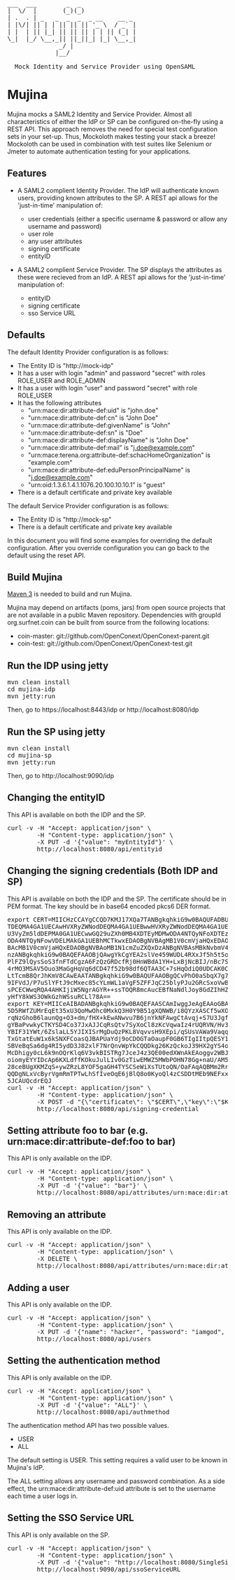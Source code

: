 <pre>___  ___        _  _
|  \/  |       (_)(_)
| .  . | _   _  _  _  _ __    __ _
| |\/| || | | || || || '_ \  / _` |
| |  | || |_| || || || | | || (_| |
\_|  |_/ \__,_|| ||_||_| |_| \__,_|
              _/ |
             |__/

  Mock Identity and Service Provider using OpenSAML
</pre>

Mujina
======

Mujina mocks a SAML2 Identity and Service Provider.
Almost all characteristics of either the IdP or SP can be configured on-the-fly using a REST API. This approach removes the need for special test configuration sets in your set-up. Thus, Mockoloth makes testing your stack a breeze! Mockoloth can be used in combination with test suites like Selenium or Jmeter to automate authentication testing for your applications.

Features
--------
- A SAML2 complient Identity Provider. The IdP will authenticate known users, providing known attributes to the SP. A REST api allows for the 'just-in-time' manipulation of:
  * user credentials (either a specific username & password or allow any username and password)
  * user role
  * any user attributes
  * signing certificate
  * entityID

- A SAML2 complient Service Provider. The SP displays the attributes as these were recieved from an IdP. A REST api allows for the 'just-in-time' manipulation of:
  * entityID
  * signing certificate  
  * sso Service URL
  


Defaults
--------
The default Identity Provider configuration is as follows:

* The Entity ID is "http://mock-idp"
* It has a user with login "admin" and password "secret" with roles ROLE_USER and ROLE_ADMIN
* It has a user with login "user" and password "secret" with role ROLE_USER
* It has the following attributes
    * "urn:mace:dir:attribute-def:uid" is "john.doe"
    * "urn:mace:dir:attribute-def:cn" is "John Doe"
    * "urn:mace:dir:attribute-def:givenName" is "John"
    * "urn:mace:dir:attribute-def:sn" is "Doe"
    * "urn:mace:dir:attribute-def:displayName" is "John Doe"
    * "urn:mace:dir:attribute-def:mail" is "j.doe@example.com"
    * "urn:mace:terena.org:attribute-def:schacHomeOrganization" is "example.com"
    * "urn:mace:dir:attribute-def:eduPersonPrincipalName" is "j.doe@example.com"
    * "urn:oid:1.3.6.1.4.1.1076.20.100.10.10.1" is "guest"
* There is a default certificate and private key available

The default Service Provider configuration is as follows:

* The Entity ID is "http://mock-sp"
* There is a default certificate and private key available

In this document you will find some examples for overriding the default configuration.
After you override configuration you can go back to the default using the reset API.

Build Mujina
---------------
[Maven 3](http://maven.apache.org) is needed to build and run Mujina.

Mujina may depend on artifacts (poms, jars) from open source projects that are not available in a public Maven
repository. Dependencies with groupId org.surfnet.coin can be built from source from the following locations:

  - coin-master: git://github.com/OpenConext/OpenConext-parent.git
  - coin-test: git://github.com/OpenConext/OpenConext-test.git

Run the IDP using jetty
-----------------------

<pre>
mvn clean install
cd mujina-idp
mvn jetty:run
</pre>

Then, go to https://localhost:8443/idp or http://localhost:8080/idp

Run the SP using jetty
----------------------

<pre>
mvn clean install
cd mujina-sp
mvn jetty:run
</pre>

Then, go to http://localhost:9090/idp

Changing the entityID
---------------------

This API is available on both the IDP and the SP.

<pre>
curl -v -H "Accept: application/json" \
        -H "Content-type: application/json" \
        -X PUT -d '{"value": "myEntityId"}' \
        http://localhost:8080/api/entityid
</pre>

Changing the signing credentials (Both IDP and SP)
--------------------------------

This API is available on both the IDP and the SP.
The certificate should be in PEM format.
The key should be in base64 encoded pkcs6 DER format.

<pre>
export CERT=MIICHzCCAYgCCQD7KMJ17XQa7TANBgkqhkiG9w0BAQUFADBUMQswCQYDVQQGEwJO\
TDEQMA4GA1UECAwHVXRyZWNodDEQMA4GA1UEBwwHVXRyZWNodDEQMA4GA1UECgwH\
U3VyZm5ldDEPMA0GA1UECwwGQ29uZXh0MB4XDTEyMDMwODA4NTQyNFoXDTEzMDMw\
ODA4NTQyNFowVDELMAkGA1UEBhMCTkwxEDAOBgNVBAgMB1V0cmVjaHQxEDAOBgNV\
BAcMB1V0cmVjaHQxEDAOBgNVBAoMB1N1cmZuZXQxDzANBgNVBAsMBkNvbmV4dDCB\
nzANBgkqhkiG9w0BAQEFAAOBjQAwgYkCgYEA2slVe459WUDL4RXxJf5h5t5oUbPk\
PlFZ9lQysSoS3fnFTdCgzA6FzQzGRDcfRj0HnWBdA1YH+LxBjNcBIJ/nBc7Ssu4e\
4rMO3MSAV5Ouo3MaGgHqVq6dCD47f52b98df6QTAA3C+7sHqOdiQ0UDCAK0C+qP5\
LtTcmB8QrJhKmV8CAwEAATANBgkqhkiG9w0BAQUFAAOBgQCvPhO0aSbqX7g7IkR7\
9IFVdJ/P7uSlYFtJ9cMxec85cYLmWL1aVgF5ZFFJqC25blyPJu2GRcSxoVwB3ae8\
sPCECWwqRQA4AHKIjiW5NgrAGYR++ssTOQR8mcAucEBfNaNdlJoy8GdZIhHZNkGl\
yHfY8kWS3OWkGzhWSsuRCLl78A==
export KEY=MIICeAIBADANBgkqhkiG9w0BAQEFAASCAmIwggJeAgEAAoGBANrJVXuOfVlAy+EV8SX+YebeaFGz\
5D5RWfZUMrEqEt35xU3QoMwOhc0MxkQ3H0Y9B51gXQNWB/i8QYzXASCf5wXO0rLuHuKzDtzEgFeT\
rqNzGhoB6launQg+O3+dm/fHX+kEwANwvu7B6jnYkNFAwgCtAvqj+S7U3JgfEKyYSplfAgMBAAEC\
gYBaPvwkyCTKYSD4Co37JxAJJCqRsQtv7SyXoCl8zKcVqwaIz4rUQRVN/Hv3/WjIFzqB3xLe4mjN\
YBIF31YWt/6ZslaLL5YJIXISrMgDuQzPKL8VqvvsH9XEpi/qSUsVAWa9Vaqqwa8JTPELK8QhHKaX\
TxGtatEuW1x6kSNXFCoasQJBAPUaYdj9oCDOGTaOaupF0GB6TIgIItpQESY1Dfpn4cvwB0jH8wBJ\
SBVeBqSa6dg4RI5ydD3J82xlF7NrQnvWpYkCQQDkg26KzQckoJ39HX2gYS4olSeQDAyIDzeCMkj7\
McDhigy0cL6k9nOQrKlq6V3vkBISTRg7JceJ4z3QE00edXWnAkEAoggv2WBJxIYbOurJmVhP2gff\
oiomyEYYIDcAp6KXLdffKOkuJulLIv0GzTiwEMWZ5MWbPOHN78Gg+naU/AM5aQJBALfbsANpt4eW\
28ceBUgXKMZqS+ywZRzL8YOF5gaGH4TYSCSeWiXsTUtoQN/OaFAqAQBMm2Rrn0KoXcGe5fvN0h0C\
QQDgNLxVcByrVgmRmTPTwLhSfIveOqE6jBlQ8o0KyoQl4zCSDDtMEb9NEFxxvI7NNjgdZh1RKrzZ\
5JCAUQcdrEQJ
curl -v -H "Accept: application/json" \
        -H "Content-type: application/json" \
        -X POST -d "{\"certificate\": \"$CERT\",\"key\":\"$KEY\"}" \
        http://localhost:8080/api/signing-credential
</pre>

Setting attribute foo to bar (e.g. urn:mace:dir:attribute-def:foo to bar)
-------------------------------------------------------

This API is only available on the IDP.

<pre>
curl -v -H "Accept: application/json" \
        -H "Content-type: application/json" \
        -X PUT -d '{"value": "bar"}' \
        http://localhost:8080/api/attributes/urn:mace:dir:attribute-def:foo
</pre>

Removing an attribute
---------------------

This API is only available on the IDP.

<pre>
curl -v -H "Accept: application/json" \
        -H "Content-type: application/json" \
        -X DELETE \
        http://localhost:8080/api/attributes/urn:mace:dir:attribute-def:foo
</pre>

Adding a user
-------------

This API is only available on the IDP.

<pre>
curl -v -H "Accept: application/json" \
        -H "Content-type: application/json" \
        -X PUT -d '{"name": "hacker", "password": "iamgod", "authorities": ["ROLE_USER", "ROLE_ADMIN"]}' \
        http://localhost:8080/api/users
</pre>

Setting the authentication method
---------------------------------

This API is only available on the IDP.

<pre>
curl -v -H "Accept: application/json" \
        -H "Content-type: application/json" \
        -X PUT -d '{"value": "ALL"}' \
        http://localhost:8080/api/authmethod
</pre>

The authentication method API has two possible values.

* USER
* ALL

The default setting is USER.
This setting requires a valid user to be known in Mujina's IdP.

The ALL setting allows any username and password combination.
As a side effect, the urn:mace:dir:attribute-def:uid attribute is set to the username each time a user logs in.

Setting the SSO Service URL
-------------

This API is only available on the SP.

<pre>
curl -v -H "Accept: application/json" \
        -H "Content-type: application/json" \
        -X PUT -d '{"value": "http://localhost:8080/SingleSignOnService/vo:test"}' \
        http://localhost:9090/api/ssoServiceURL
</pre>